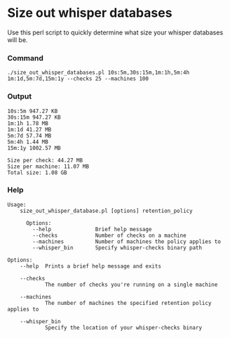 Size out whisper databases
==========================

Use this perl script to quickly determine what size your whisper databases will be.


### Command
```./size_out_whisper_databases.pl 10s:5m,30s:15m,1m:1h,5m:4h 1m:1d,5m:7d,15m:1y --checks 25 --machines 100```

### Output
```
10s:5m 947.27 KB
30s:15m 947.27 KB
1m:1h 1.78 MB
1m:1d 41.27 MB
5m:7d 57.74 MB
5m:4h 1.44 MB
15m:1y 1002.57 MB

Size per check: 44.27 MB
Size per machine: 11.07 MB
Total size: 1.08 GB
```

### Help
```
Usage:
    size_out_whisper_database.pl [options] retention_policy

      Options:
        --help              Brief help message
        --checks            Number of checks on a machine
        --machines          Number of machines the policy applies to
        --whisper_bin       Specify whisper-checks binary path

Options:
    --help  Prints a brief help message and exits

    --checks
            The number of checks you're running on a single machine

    --machines
            The number of machines the specified retention policy applies to

    --whisper_bin
            Specify the location of your whisper-checks binary

```
